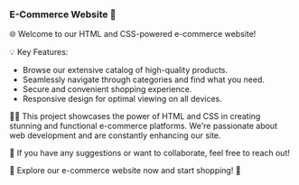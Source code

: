 ### E-Commerce Website 🛒

🌐 Welcome to our HTML and CSS-powered e-commerce website!

💡 Key Features:
- Browse our extensive catalog of high-quality products.
- Seamlessly navigate through categories and find what you need.
- Secure and convenient shopping experience.
- Responsive design for optimal viewing on all devices.

👨‍💻 This project showcases the power of HTML and CSS in creating stunning and functional e-commerce platforms. We're passionate about web development and are constantly enhancing our site.

🔧 If you have any suggestions or want to collaborate, feel free to reach out!

🌟 Explore our e-commerce website now and start shopping! 🚀



